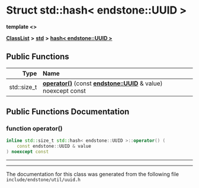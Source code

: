 

# Struct std::hash&lt; endstone::UUID &gt;

**template &lt;&gt;**



[**ClassList**](annotated.md) **>** [**std**](namespacestd.md) **>** [**hash&lt; endstone::UUID &gt;**](structstd_1_1hash_3_01endstone_1_1UUID_01_4.md)










































## Public Functions

| Type | Name |
| ---: | :--- |
|  std::size\_t | [**operator()**](#function-operator) (const [**endstone::UUID**](classendstone_1_1UUID.md) & value) noexcept const<br> |




























## Public Functions Documentation




### function operator() 

```C++
inline std::size_t std::hash< endstone::UUID >::operator() (
    const endstone::UUID & value
) noexcept const
```




<hr>

------------------------------
The documentation for this class was generated from the following file `include/endstone/util/uuid.h`

